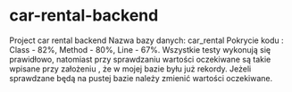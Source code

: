 # car-rental-backend
Project car rental backend
Nazwa bazy danych: car_rental
Pokrycie kodu : Class - 82%, Method - 80%, Line - 67%.
Wszystkie testy wykonują się prawidłowo, natomiast przy sprawdzaniu wartości oczekiwane są takie wpisane
przy założeniu , że w mojej bazie byłu już rekordy. Jeżeli sprawdzane będą na pustej bazie należy zmienić 
wartości oczekiwane.

